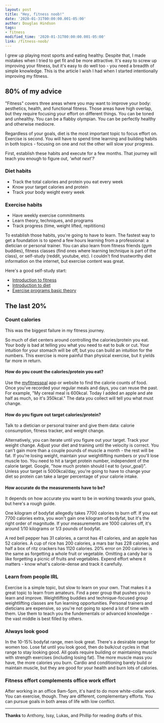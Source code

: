 ```yaml
---
layout: post
title: "Hey, fitness noob!"
date: '2020-01-31T00:00:00.001-05:00'
author: Douglas Hindson
tags: 
- fitness
modified_time: '2020-01-31T00:00:00.001-05:00'
link: /fitness-noob/
---
```


I grew up playing most sports and eating healthy. Despite that, I made mistakes when I tried to get fit and be more attractive. It's easy to screw up improving your fitness, but it's easy to do well too - you need a breadth of simple knowledge. This is the article I wish I had when I started intentionally improving my fitness.

## 80% of my advice

"Fitness" covers three areas where you may want to improve your body: aesthetics, health, and functional fitness. Those areas have high overlap, but they require focusing your effort on different things. You can be toned and unhealthy. You can be a flabby olympian. You can be perfectly healthy and otherwise mediocre.

Regardless of your goals, diet is the most important topic to focus effort on. Exercise is second. You will have to spend time learning and building habits in both topics - focusing on one and not the other will slow your progress. 

First, establish these habits and execute for a few months. That journey will teach you enough to figure out, *'what next'?*

### Diet habits

* Track the total calories and protein you eat every week
* Know your target calories and protein
* Track your body weight every week

### Exercise habits

* Have weekly exercise commitments
* Learn theory, techniques, and programs
* Track progress (time, weight lifted, repititions)

To establish those habits, you're going to have to learn. The fastest way to get a foundation is to spend a few hours learning from a professional: a dietician or personal trainer. You can also learn from fitness friends (gym buddies), fitness classes (find ones where learning technique is part of the class), or self-study (reddit, youtube, etc). I couldn't find trustworthy diet information on the internet, but exercise content was great.

Here's a good self-study start:

* [Introduction to fitness](https://thefitness.wiki/getting-started-with-fitness/)
* [Introduction to diet](https://thefitness.wiki/improving-your-diet/)
* [Exercise programs basic theory](https://www.youtube.com/playlist?list=PLp4G6oBUcv8yxB4H2Y7IdOjst78R9UmCg)

## The last 20%

### Count calories

This was the biggest failure in my fitness journey.

So much of diet centers around controlling the calories/protein you eat. Your body is bad at telling you what you need to eat to bulk or cut. Your intuition for your stomach will be off, but you can build an intuition for the numbers. This exercise is more painful than physical exercise, but it yields far more in return.

#### How do you count the calories/protein you eat?

Use the [myfitnesspal](https://www.myfitnesspal.com/food/search) app or website to find the calorie counts of food. Once you've recorded your regular meals and days, you can reuse the past. For example, "My cereal meal is 600kcal. Today I added an apple and ate half as much, so it's 350kcal." The data you collect will tell you what must change.

#### How do you figure out target calories/protein?

Talk to a dietician or personal trainer and give them data: calorie consumption, fitness tracker, and weight change. 

Alternatively, you can iterate until you figure out your target. Track your weight change. Adjust your diet and training until the velocity is correct. You can't gain more than a couple pounds of muscle a month - the rest will be fat. If you're losing weight, maintain your weightlifting numbers or you'll lose muscle too. You need to hit a target protein number, independent of the calorie target. Google, "how much protein should I eat to {your_goal}". Unless your target is 5000kcal/day, you're going to have to change your diet so protein can take a larger percentage of your calorie intake.

#### How accurate do the measurements have to be?

It depends on how accurate you want to be in working towards your goals, but here's a rough guide.

One kilogram of bodyfat allegedly takes 7700 calories to burn off. If you eat 7700 calories extra, you won't gain one kilogram of bodyfat, but it's the right order of magnitude. If your measurements are 1000 calories off, it's around 1/10 kilograms or 1/3 pounds of bodyfat.

A red bell pepper has 31 calories, a carrot has 41 calories, and an apple has 52 calories. A cup of rice has 200 calories, a mars bar has 228 calories, and half a box of ritz crackers has 1120 calories. 20% error on 200 calories is the same as forgetting a whole fruit or vegetable. Omitting a candy bar is like forgetting a picnic of fruits and vegetables. Expend effort where it matters - know what's calorie-dense and track it carefully.

### Learn from people IRL

Exercise is a simple topic, but slow to learn on your own. That makes it a great topic to learn from amateurs. Find a peer group that pushes you to learn and improve. Weightlifting buddies and technique-focused group weightlifting classes are fun learning opportunities. Personal trainers and dieticians are expensive, so you're not going to spend a lot of time with them. Use them to teach you the fundementals or advanced knowledge - the vast middle is best filled by others.

### Always look good

In the 10-15% bodyfat range, men look great. There's a desirable range for women too. Lose fat until you look good, then do bulk/cut cycles in that range to stay looking good. All goals require building or maintaining muscle with strength exercises (including losing fat). The more muscle mass you have, the more calories you burn. Cardio and conditioning barely build or maintain muscle, but they are good for your health and burn lots of calories.

### Fitness effort complements office work effort

After working in an office 9am-5pm, it's hard to do more white-collar work. You can exercise, though. They are different, complementary efforts. You can pursue goals in both areas of life with low conflict.

---

**Thanks** to Anthony, Issy, Lukas, and Phillip for reading drafts of this.
